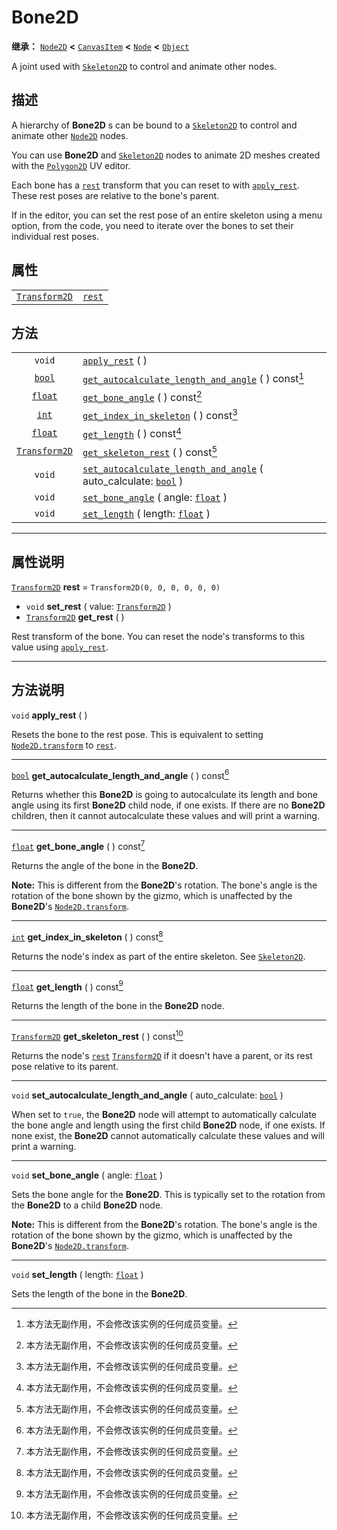 <!-- ⚠ 请勿编辑本文件 ⚠ -->
<!-- 本文档使用脚本从 WeDot 引擎源码仓库生成。 -->
<!-- 生成脚本：https://github.com/WeDot-Engine/WeDot/tree/master/doc/tools/make_md.py； -->
<!-- 原文件：https://github.com/WeDot-Engine/WeDot/tree/master/doc/classes/Bone2D.xml。 -->

<div id="_class_bone2d"></div>

# Bone2D

**继承：** [`Node2D`](class_node2d.md) **<** [`CanvasItem`](class_canvasitem.md) **<** [`Node`](class_node.md) **<** [`Object`](class_object.md)

A joint used with [`Skeleton2D`](class_skeleton2d.md) to control and animate other nodes.

## 描述

A hierarchy of **Bone2D** s can be bound to a [`Skeleton2D`](class_skeleton2d.md) to control and animate other [`Node2D`](class_node2d.md) nodes.

You can use **Bone2D** and [`Skeleton2D`](class_skeleton2d.md) nodes to animate 2D meshes created with the [`Polygon2D`](class_polygon2d.md) UV editor.

Each bone has a [`rest`](class_bone2d.md#class_bone2d_property_rest) transform that you can reset to with [`apply_rest`](class_bone2d.md#class_bone2d_method_apply_rest). These rest poses are relative to the bone's parent.

If in the editor, you can set the rest pose of an entire skeleton using a menu option, from the code, you need to iterate over the bones to set their individual rest poses.

## 属性

|||
|:-:|:--|
| [`Transform2D`](class_transform2d.md) | [`rest`](class_bone2d.md#class_bone2d_property_rest) | ``Transform2D(0, 0, 0, 0, 0, 0)`` |

## 方法

|||
|:-:|:--|
| `void`                                | [`apply_rest`](class_bone2d.md#class_bone2d_method_apply_rest) ( )                                                                                         |
| [`bool`](class_bool.md)               | [`get_autocalculate_length_and_angle`](class_bone2d.md#class_bone2d_method_get_autocalculate_length_and_angle) ( ) const[^const]                           |
| [`float`](class_float.md)             | [`get_bone_angle`](class_bone2d.md#class_bone2d_method_get_bone_angle) ( ) const[^const]                                                                   |
| [`int`](class_int.md)                 | [`get_index_in_skeleton`](class_bone2d.md#class_bone2d_method_get_index_in_skeleton) ( ) const[^const]                                                     |
| [`float`](class_float.md)             | [`get_length`](class_bone2d.md#class_bone2d_method_get_length) ( ) const[^const]                                                                           |
| [`Transform2D`](class_transform2d.md) | [`get_skeleton_rest`](class_bone2d.md#class_bone2d_method_get_skeleton_rest) ( ) const[^const]                                                             |
| `void`                                | [`set_autocalculate_length_and_angle`](class_bone2d.md#class_bone2d_method_set_autocalculate_length_and_angle) ( auto_calculate: [`bool`](class_bool.md) ) |
| `void`                                | [`set_bone_angle`](class_bone2d.md#class_bone2d_method_set_bone_angle) ( angle: [`float`](class_float.md) )                                                |
| `void`                                | [`set_length`](class_bone2d.md#class_bone2d_method_set_length) ( length: [`float`](class_float.md) )                                                       |

<!-- rst-class:: classref-section-separator -->

---

## 属性说明

<div id="_class_bone2d_property_rest"></div>

[`Transform2D`](class_transform2d.md) **rest** = ``Transform2D(0, 0, 0, 0, 0, 0)`` <div id="class_bone2d_property_rest"></div>

- `void` **set_rest** ( value: [`Transform2D`](class_transform2d.md) )
- [`Transform2D`](class_transform2d.md) **get_rest** ( )

Rest transform of the bone. You can reset the node's transforms to this value using [`apply_rest`](class_bone2d.md#class_bone2d_method_apply_rest).

<!-- rst-class:: classref-section-separator -->

---

## 方法说明

<div id="_class_bone2d_method_apply_rest"></div>

`void` **apply_rest** ( )<div id="class_bone2d_method_apply_rest"></div>

Resets the bone to the rest pose. This is equivalent to setting [`Node2D.transform`](class_node2d.md#class_node2d_property_transform) to [`rest`](class_bone2d.md#class_bone2d_property_rest).

<!-- rst-class:: classref-item-separator -->

---

<div id="_class_bone2d_method_get_autocalculate_length_and_angle"></div>

[`bool`](class_bool.md) **get_autocalculate_length_and_angle** ( ) const[^const]<div id="class_bone2d_method_get_autocalculate_length_and_angle"></div>

Returns whether this **Bone2D** is going to autocalculate its length and bone angle using its first **Bone2D** child node, if one exists. If there are no **Bone2D** children, then it cannot autocalculate these values and will print a warning.

<!-- rst-class:: classref-item-separator -->

---

<div id="_class_bone2d_method_get_bone_angle"></div>

[`float`](class_float.md) **get_bone_angle** ( ) const[^const]<div id="class_bone2d_method_get_bone_angle"></div>

Returns the angle of the bone in the **Bone2D**.

 **Note:** This is different from the **Bone2D**'s rotation. The bone's angle is the rotation of the bone shown by the gizmo, which is unaffected by the **Bone2D**'s [`Node2D.transform`](class_node2d.md#class_node2d_property_transform).

<!-- rst-class:: classref-item-separator -->

---

<div id="_class_bone2d_method_get_index_in_skeleton"></div>

[`int`](class_int.md) **get_index_in_skeleton** ( ) const[^const]<div id="class_bone2d_method_get_index_in_skeleton"></div>

Returns the node's index as part of the entire skeleton. See [`Skeleton2D`](class_skeleton2d.md).

<!-- rst-class:: classref-item-separator -->

---

<div id="_class_bone2d_method_get_length"></div>

[`float`](class_float.md) **get_length** ( ) const[^const]<div id="class_bone2d_method_get_length"></div>

Returns the length of the bone in the **Bone2D** node.

<!-- rst-class:: classref-item-separator -->

---

<div id="_class_bone2d_method_get_skeleton_rest"></div>

[`Transform2D`](class_transform2d.md) **get_skeleton_rest** ( ) const[^const]<div id="class_bone2d_method_get_skeleton_rest"></div>

Returns the node's [`rest`](class_bone2d.md#class_bone2d_property_rest) [`Transform2D`](class_transform2d.md) if it doesn't have a parent, or its rest pose relative to its parent.

<!-- rst-class:: classref-item-separator -->

---

<div id="_class_bone2d_method_set_autocalculate_length_and_angle"></div>

`void` **set_autocalculate_length_and_angle** ( auto_calculate: [`bool`](class_bool.md) )<div id="class_bone2d_method_set_autocalculate_length_and_angle"></div>

When set to `true`, the **Bone2D** node will attempt to automatically calculate the bone angle and length using the first child **Bone2D** node, if one exists. If none exist, the **Bone2D** cannot automatically calculate these values and will print a warning.

<!-- rst-class:: classref-item-separator -->

---

<div id="_class_bone2d_method_set_bone_angle"></div>

`void` **set_bone_angle** ( angle: [`float`](class_float.md) )<div id="class_bone2d_method_set_bone_angle"></div>

Sets the bone angle for the **Bone2D**. This is typically set to the rotation from the **Bone2D** to a child **Bone2D** node.

 **Note:** This is different from the **Bone2D**'s rotation. The bone's angle is the rotation of the bone shown by the gizmo, which is unaffected by the **Bone2D**'s [`Node2D.transform`](class_node2d.md#class_node2d_property_transform).

<!-- rst-class:: classref-item-separator -->

---

<div id="_class_bone2d_method_set_length"></div>

`void` **set_length** ( length: [`float`](class_float.md) )<div id="class_bone2d_method_set_length"></div>

Sets the length of the bone in the **Bone2D**.

[^virtual]: 本方法通常需要用户覆盖才能生效。
[^const]: 本方法无副作用，不会修改该实例的任何成员变量。
[^vararg]: 本方法除了能接受在此处描述的参数外，还能够继续接受任意数量的参数。
[^constructor]: 本方法用于构造某个类型。
[^static]: 调用本方法无需实例，可直接使用类名进行调用。
[^operator]: 本方法描述的是使用本类型作为左操作数的有效运算符。
[^bitfield]: 这个值是由下列位标志构成位掩码的整数。
[^void]: 无返回值。
